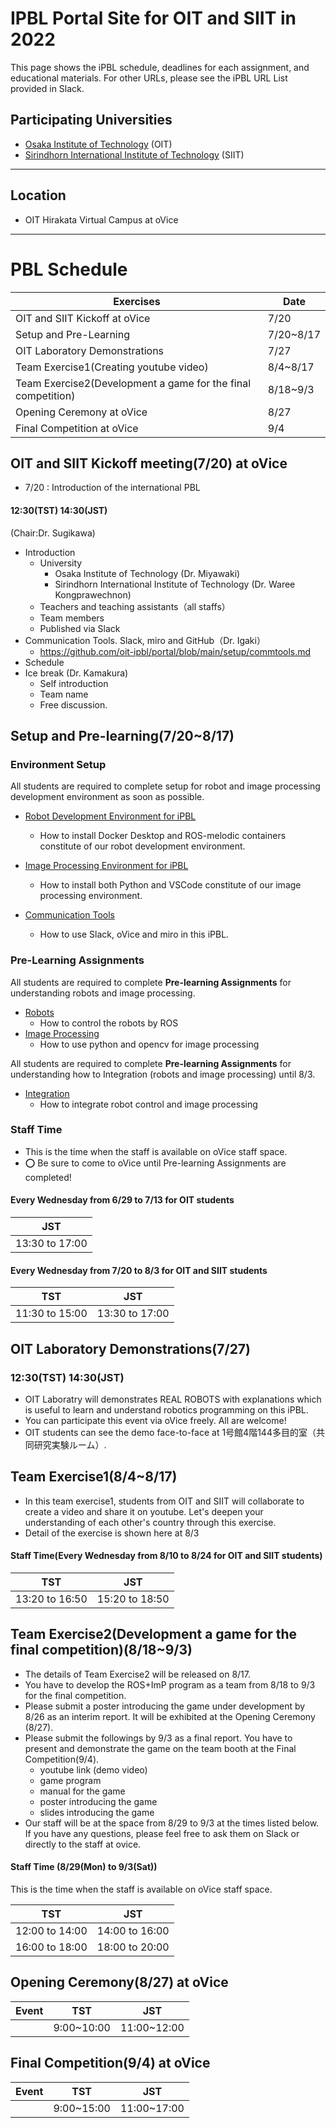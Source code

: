 #  IPBL Portal Site for OIT and SIIT in 2022

This page shows the iPBL schedule, deadlines for each assignment, and educational materials. For other URLs, please see the iPBL URL List provided in Slack.
<!-- SETUPが7/6まで，ロボと画像処理の事前課題が8/1まで，統合課題が8/20まで（メモ書きです消します）-->
## Participating Universities
- [Osaka Institute of Technology](http://www.oit.ac.jp/english/index.html) (OIT)
- [Sirindhorn International Institute of Technology](https://www.siit.tu.ac.th/) (SIIT)
---
## Location
 - OIT Hirakata Virtual Campus at oVice 
---
# PBL Schedule 

|Exercises |Date|
|-|-|
|OIT and SIIT Kickoff at oVice| 7/20|
|Setup and Pre-Learning|7/20~8/17|
|OIT Laboratory Demonstrations| 7/27|
|Team Exercise1(Creating youtube video)|8/4~8/17|
|Team Exercise2(Development a game for the final competition)| 8/18~9/3|
|Opening Ceremony at oVice|8/27|
|Final Competition at oVice| 9/4|


## OIT and SIIT Kickoff meeting(7/20) at oVice
* 7/20 : Introduction of the international PBL
#### 12:30(TST)	14:30(JST)
(Chair:Dr. Sugikawa)
- Introduction 
  - University
    - Osaka Institute of Technology (Dr. Miyawaki)
    - Sirindhorn International Institute of Technology (Dr. Waree Kongprawechnon)
  - Teachers and teaching assistants（all staffs）
  - Team members 
  - Published via Slack
- Communication Tools. Slack, miro and GitHub（Dr. Igaki）
  - https://github.com/oit-ipbl/portal/blob/main/setup/commtools.md
- Schedule 
- Ice break (Dr. Kamakura)
  - Self introduction
  - Team name
  - Free discussion.

## Setup and Pre-learning(7/20~8/17)

### Environment Setup
All students are required to complete setup for robot and image processing development environment as soon as possible.

- [Robot Development Environment for iPBL](https://github.com/oit-ipbl/portal/blob/main/setup/dockerros.md)
  - How to install Docker Desktop and ROS-melodic containers constitute of our robot development environment.

- [Image Processing Environment for iPBL](https://github.com/oit-ipbl/portal/blob/main/setup/python%2Bvscode.md)
   - How to install both Python and VSCode constitute of our image processing environment.

- [Communication Tools](https://github.com/oit-ipbl/portal/blob/main/setup/commtools.md)
  - How to use Slack, oVice and miro in this iPBL.


### Pre-Learning Assignments
All students are required to complete **Pre-learning Assignments** for understanding robots and image processing.
- [Robots](https://github.com/oit-ipbl/robots)
  - How to control the robots by ROS
- [Image Processing](https://github.com/oit-ipbl/image_processing)
  - How to use python and opencv for image processing

All students are required to complete **Pre-learning Assignments** for understanding how to Integration (robots and image processing) until 8/3.
- [Integration](https://github.com/oit-ipbl/Integration)
  - How to integrate robot control and image processing

### Staff Time
- This is the time when the staff is available on oVice staff space.
- :o: Be sure to come to oVice until Pre-learning Assignments are completed!

#### Every Wednesday from 6/29 to 7/13 for OIT students

|JST|
|-|
| 13:30  to 17:00 |  

#### Every Wednesday from 7/20 to 8/3 for OIT and SIIT students

|TST|JST|
|-|-|
| 11:30  to 15:00  | 13:30  to 17:00 |  

## OIT Laboratory Demonstrations(7/27)

### 12:30(TST) 14:30(JST)

* OIT Laboratry will demonstrates REAL ROBOTS with explanations which is useful to learn and understand robotics programming on this iPBL.
* You can participate this event via oVice freely. All are welcome!
* OIT students can see the demo face-to-face at 1号館4階144多目的室（共同研究実験ルーム）.

## Team Exercise1(8/4~8/17)
* In this team exercise1, students from OIT and SIIT will collaborate to create a video and share it on youtube. Let's deepen your understanding of each other's country through this exercise.
* Detail of the exercise is shown here at 8/3

#### Staff Time(Every Wednesday from 8/10 to 8/24 for OIT and SIIT students)

|TST|JST|
|-|-|
| 13:20  to 16:50  | 15:20  to 18:50 |  

## Team Exercise2(Development a game for the final competition)(8/18~9/3)
- The details of Team Exercise2 will be released on 8/17.
- You have to develop the ROS+ImP program as a team from 8/18 to 9/3 for the final competition.
- Please submit a poster introducing the game under development by 8/26 as an interim report. It will be exhibited at the Opening Ceremony (8/27).
- Please submit the followings by 9/3 as a final report. You have to present and demonstrate the game on the team booth at the Final Competition(9/4).
  - youtube link (demo video)
  - game program
  - manual for the game
  - poster introducing the game
  - slides introducing the game
- Our staff will be at the space from 8/29 to 9/3 at the times listed below. If you have any questions, please feel free to ask them on Slack or directly to the staff at ovice.

#### Staff Time (8/29(Mon) to 9/3(Sat)) 
This is the time when the staff is available on oVice staff space.

|TST|JST|
|-|-|
| 12:00  to 14:00  | 14:00  to 16:00 |  
| 16:00  to 18:00  | 18:00  to 20:00 |  


## Opening Ceremony(8/27) at oVice
|Event|TST|JST|
|-|-|-|
||9:00~10:00|11:00~12:00|
<!-- 
|Event|TST|JST|
|-|-|-|
|<ul><li>Director’s speech (20 min.)</li><ul><li>Katsutoshi Tsukamoto (OIT)</li><li>Pruettha Nanakorn (SIIT)</li></ul><li>Overview of Final Competition (20 min)</li><ul><li>Chair: Yuta Muraki (OIT)</li></ul><li>Schedule of main iPBL week (20 min)</li><ul><li>Chair: Kiyoshi Honda(OIT)</li></ul></ul>| 9:00  (TST) | 11:00  (JST)| 
|<ul><li>Results of voting for Cross-cultural communication and creating YouTube video (Team Exercise 2) (30 min.)</li><ul><li>Chair: Lin (Alumnus of SIIT)</li></ul></ul>|  10:00  (TST) | 12:00  (JST) 
-->


## Final Competition(9/4) at oVice 
|Event|TST|JST|
|-|-|-|
||9:00~15:00|11:00~17:00|
<!-- 
|Event|TST|JST|
|-|-|-|
|Final Competition Part A(including lunch) |9:00|11:00 |
|Final Competition Part B |12:30   | 14:30   |
|Award Ceremony and Closing  |14:00 | 16:00  |
-->
